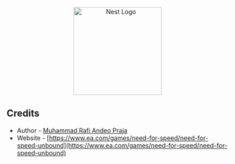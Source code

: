 <p align="center">
  <a href="https://www.ea.com/games/need-for-speed/need-for-speed-unbound/about/car-list" target="blank"><img src="https://pbs.twimg.com/profile_images/1578027092327157773/u81LLqGb_400x400.png" width="200" alt="Nest Logo" /></a>
</p>

## Credits

- Author - [Muhammad Rafi Andeo Praja](https://github.com/RafiAndeo)
- Website - [https://www.ea.com/games/need-for-speed/need-for-speed-unbound](https://www.ea.com/games/need-for-speed/need-for-speed-unbound)
